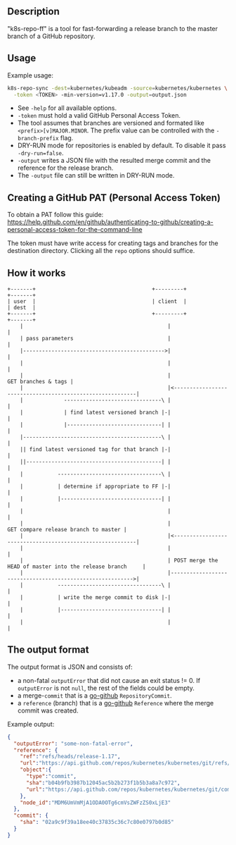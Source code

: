 ## Description

"k8s-repo-ff" is a tool for fast-forwarding a release branch to
the master branch of a GitHub repository.

## Usage

Example usage:

```bash
k8s-repo-sync -dest=kubernetes/kubeadm -source=kubernetes/kubernetes \
  -token <TOKEN> -min-version=v1.17.0 -output=output.json
```

- See `-help` for all available options.
- `-token` must hold a valid GitHub Personal Access Token.
- The tool assumes that branches are versioned and formated like `<prefix>[v]MAJOR.MINOR`.
The prefix value can be controlled with the `-branch-prefix` flag.
- DRY-RUN mode for repositories is enabled by default. To disable it pass `-dry-run=false`.
- `-output` writes a JSON file with the resulted merge commit and the reference for the release branch.
- The `-output` file can still be written in DRY-RUN mode.

## Creating a GitHub PAT (Personal Access Token)

To obtain a PAT follow this guide:
https://help.github.com/en/github/authenticating-to-github/creating-a-personal-access-token-for-the-command-line

The token must have write access for creating tags and branches for the destination directory.
Clicking all the `repo` options should suffice.

## How it works

<!--
https://textart.io/sequence

user->client: pass parameters
dest->client: GET branches & tags
note left of client: find latest versioned branch
note left of client: find latest versioned tag for that branch
note left of client: determine if appropriate to FF
dest->client: GET compare release branch to master
client->dest: POST merge the HEAD of master into the release branch
note left of client: write the merge commit to disk
-->

```
+-------+                                     +---------+                                                  +-------+
| user  |                                     | client  |                                                  | dest  |
+-------+                                     +---------+                                                  +-------+
    |                                              |                                                           |
    | pass parameters                              |                                                           |
    |--------------------------------------------->|                                                           |
    |                                              |                                                           |
    |                                              |                                       GET branches & tags |
    |                                              |<----------------------------------------------------------|
    |             -------------------------------\ |                                                           |
    |             | find latest versioned branch |-|                                                           |
    |             |------------------------------| |                                                           |
    |--------------------------------------------\ |                                                           |
    || find latest versioned tag for that branch |-|                                                           |
    ||-------------------------------------------| |                                                           |
    |           ---------------------------------\ |                                                           |
    |           | determine if appropriate to FF |-|                                                           |
    |           |--------------------------------| |                                                           |
    |                                              |                                                           |
    |                                              |                      GET compare release branch to master |
    |                                              |<----------------------------------------------------------|
    |                                              |                                                           |
    |                                              | POST merge the HEAD of master into the release branch     |
    |                                              |---------------------------------------------------------->|
    |           ---------------------------------\ |                                                           |
    |           | write the merge commit to disk |-|                                                           |
    |           |--------------------------------| |                                                           |
    |                                              |                                                           |
```

## The output format

The output format is JSON and consists of:
- a non-fatal `outputError` that did not cause an exit status != 0.
If `outputError` is not `null`, the rest of the fields could be empty.
- a merge-`commit` that is a [go-github](https://github.com/google/go-github) `RepositoryCommit`.
- a `reference` (branch) that is a [go-github](https://github.com/google/go-github) `Reference`
where the merge commit was created.

Example output:

```json
{
  "outputError": "some-non-fatal-error",
  "reference": {
    "ref":"refs/heads/release-1.17",
    "url":"https://api.github.com/repos/kubernetes/kubernetes/git/refs/heads/release-1.17",
    "object":{
      "type":"commit",
      "sha":"b04b9fb3987b12045ac5b2b273f1b5b3a8a7c972",
      "url":"https://api.github.com/repos/kubernetes/kubernetes/git/commits/b04b9fb3987b12045ac5b2b273f1b5b3a8a7c972"
    },
    "node_id":"MDM6UmVmMjA1ODA0OTg6cmVsZWFzZS0xLjE3"
  },
  "commit": {
    "sha": "02a9c9f39a18ee40c37835c36c7c80e0797b0d85"
  }
}
```
